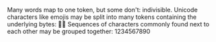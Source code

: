 Many words map to one token, but some don't: indivisible.
Unicode characters like emojis may be split into many tokens containing the underlying bytes: 🤚🏾
Sequences of characters commonly found next to each other may be grouped together: 1234567890